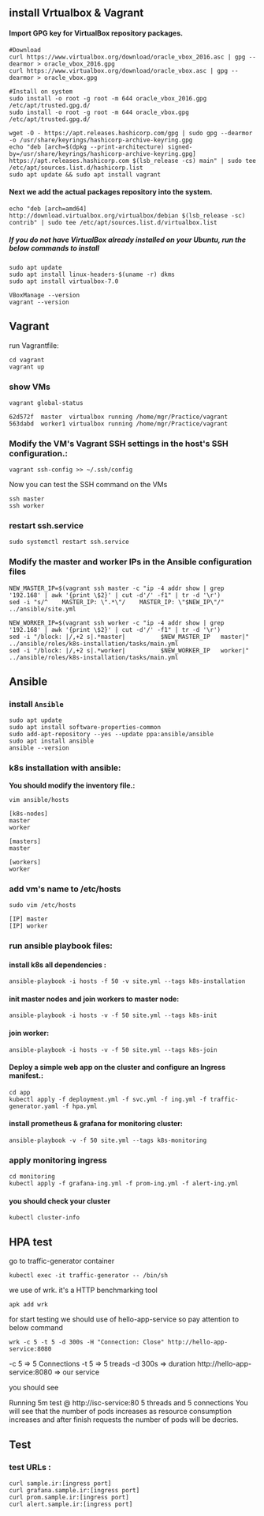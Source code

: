 ## install Vrtualbox & Vagrant

#### Import GPG key for VirtualBox repository packages.

```
#Download
curl https://www.virtualbox.org/download/oracle_vbox_2016.asc | gpg --dearmor > oracle_vbox_2016.gpg
curl https://www.virtualbox.org/download/oracle_vbox.asc | gpg --dearmor > oracle_vbox.gpg

#Install on system
sudo install -o root -g root -m 644 oracle_vbox_2016.gpg /etc/apt/trusted.gpg.d/
sudo install -o root -g root -m 644 oracle_vbox.gpg /etc/apt/trusted.gpg.d/
```

```
wget -O - https://apt.releases.hashicorp.com/gpg | sudo gpg --dearmor -o /usr/share/keyrings/hashicorp-archive-keyring.gpg
echo "deb [arch=$(dpkg --print-architecture) signed-by=/usr/share/keyrings/hashicorp-archive-keyring.gpg] https://apt.releases.hashicorp.com $(lsb_release -cs) main" | sudo tee /etc/apt/sources.list.d/hashicorp.list
sudo apt update && sudo apt install vagrant
```

#### Next we add the actual packages repository into the system.
```
echo "deb [arch=amd64] http://download.virtualbox.org/virtualbox/debian $(lsb_release -sc) contrib" | sudo tee /etc/apt/sources.list.d/virtualbox.list
```

##### If you do not have VirtualBox already installed on your Ubuntu, run the below commands to install
```
sudo apt update
sudo apt install linux-headers-$(uname -r) dkms
sudo apt install virtualbox-7.0
```

```
VBoxManage --version
vagrant --version
```


## Vagrant

run Vagrantfile:
```
cd vagrant
vagrant up
```


### show VMs
```
vagrant global-status
```

```
62d572f  master  virtualbox running /home/mgr/Practice/vagrant
563dabd  worker1 virtualbox running /home/mgr/Practice/vagrant
```

### Modify the VM's Vagrant SSH settings in the host's SSH configuration.:
```
vagrant ssh-config >> ~/.ssh/config
```
Now you can test the SSH command on the VMs
```
ssh master
ssh worker
```

### restart ssh.service
```
sudo systemctl restart ssh.service
```
### Modify the master and worker IPs in the Ansible configuration files
```
NEW_MASTER_IP=$(vagrant ssh master -c "ip -4 addr show | grep '192.168' | awk '{print \$2}' | cut -d'/' -f1" | tr -d '\r')
sed -i "s/^    MASTER_IP: \".*\"/    MASTER_IP: \"$NEW_IP\"/" ../ansible/site.yml
```

```
NEW_WORKER_IP=$(vagrant ssh worker -c "ip -4 addr show | grep '192.168' | awk '{print \$2}' | cut -d'/' -f1" | tr -d '\r')
sed -i "/block: |/,+2 s|.*master|          $NEW_MASTER_IP   master|" ../ansible/roles/k8s-installation/tasks/main.yml
sed -i "/block: |/,+2 s|.*worker|          $NEW_WORKER_IP   worker|" ../ansible/roles/k8s-installation/tasks/main.yml

```

## Ansible

### install `Ansible`

```
sudo apt update
sudo apt install software-properties-common
sudo add-apt-repository --yes --update ppa:ansible/ansible
sudo apt install ansible
ansible --version
```

### k8s installation with ansible:

**You should modify the inventory file.:**
```
vim ansible/hosts

[k8s-nodes]
master
worker

[masters]
master

[workers]
worker
```

### add vm's name to /etc/hosts
```
sudo vim /etc/hosts

[IP] master
[IP] worker
```

### run ansible playbook files:

#### install k8s all dependencies :
```
ansible-playbook -i hosts -f 50 -v site.yml --tags k8s-installation
```

#### init master nodes and join workers to master node:

```
ansible-playbook -i hosts -v -f 50 site.yml --tags k8s-init
```

#### join worker:

```
ansible-playbook -i hosts -v -f 50 site.yml --tags k8s-join
```

#### Deploy a simple web app on the cluster and configure an Ingress manifest.:

```
cd app
kubectl apply -f deployment.yml -f svc.yml -f ing.yml -f traffic-generator.yaml -f hpa.yml
```

#### install prometheus & grafana for monitoring cluster:

```
ansible-playbook -v -f 50 site.yml --tags k8s-monitoring
```
### apply monitoring ingress
```
cd monitoring
kubectl apply -f grafana-ing.yml -f prom-ing.yml -f alert-ing.yml
```

#### you should check your cluster
```
kubectl cluster-info
```

## HPA test
go to traffic-generator container
```
kubectl exec -it traffic-generator -- /bin/sh
```
we use of wrk. it's a HTTP benchmarking tool
```
apk add wrk
```
for start testing we should use of hello-app-service so pay attention to below command
```
wrk -c 5 -t 5 -d 300s -H "Connection: Close" http://hello-app-service:8080
```
-c 5 => 5 Connections
-t 5 => 5 treads
-d 300s => duration
http://hello-app-service:8080 => our service

you should see

Running 5m test @ http://isc-service:80
  5 threads and 5 connections
You will see that the number of pods increases as resource consumption increases and after finish requests the number of pods will be decries.

## Test

### test URLs :
```
curl sample.ir:[ingress port]
curl grafana.sample.ir:[ingress port]
curl prom.sample.ir:[ingress port]
curl alert.sample.ir:[ingress port]
```

